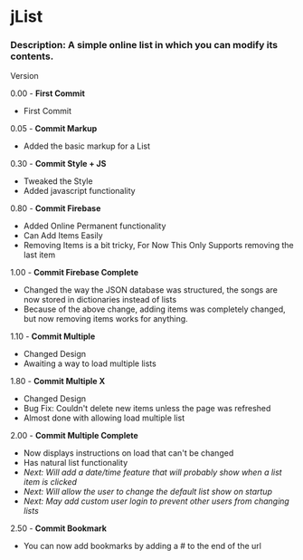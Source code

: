 # jList
### __Description__: A simple online list in which you can modify its contents.

Version

0.00 - __First Commit__
  - First Commit

0.05 - __Commit Markup__
  - Added the basic markup for a List

0.30 - __Commit Style + JS__
  - Tweaked the Style
  - Added javascript functionality

0.80 - __Commit Firebase__
  - Added Online Permanent functionality
  - Can Add Items Easily
  - Removing Items is a bit tricky, For Now This Only Supports removing the last item

1.00 - __Commit Firebase Complete__
  - Changed the way the JSON database was structured, the songs are now stored in dictionaries instead of lists
  - Because of the above change, adding items was completely changed, but now removing items works for anything.

1.10 - __Commit Multiple__
  - Changed Design
  - Awaiting a way to load multiple lists

1.80 - __Commit Multiple X__
  - Changed Design
  - Bug Fix: Couldn't delete new items unless the page was refreshed
  - Almost done with allowing load multiple list

2.00 - __Commit Multiple Complete__
  - Now displays instructions on load that can't be changed
  - Has natural list functionality
  - _Next: Will add a date/time feature that will probably show when a list item is clicked_
  - _Next: Will allow the user to change the default list show on startup_
  - _Next: May add custom user login to prevent other users from changing lists_

2.50 - __Commit Bookmark__
  - You can now add bookmarks by adding a # to the end of the url
